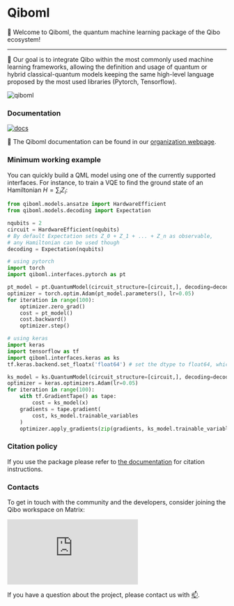 # Qiboml

👋 Welcome to Qiboml, the quantum machine learning package of the Qibo ecosystem!

---

🎯 Our goal is to integrate Qibo within the most commonly used machine learning frameworks,
allowing the definition and usage of quantum or hybrid classical-quantum models
keeping the same high-level language proposed by the most used libraries (Pytorch, Tensorflow).

![qiboml](https://github.com/user-attachments/assets/5baba39f-fffc-43db-8080-f8acad340c63)


### Documentation

[![docs](https://github.com/qiboteam/qiboml/actions/workflows/publish.yml/badge.svg)](https://qibo.science/qiboml/stable/)

📖 The Qiboml documentation can be found in our [organization webpage](https://qibo.science/qiboml/stable/).


### Minimum working example

You can quickly build a QML model using one of the currently supported interfaces. For instance,
to train a VQE to find the ground state of an Hamiltonian $H=\sum_i Z_i$:

```python
from qiboml.models.ansatze import HardwareEfficient
from qiboml.models.decoding import Expectation

nqubits = 2
circuit = HardwareEfficient(nqubits)
# By default Expectation sets Z_0 + Z_1 + ... + Z_n as observable,
# any Hamiltonian can be used though
decoding = Expectation(nqubits)

# using pytorch
import torch
import qiboml.interfaces.pytorch as pt

pt_model = pt.QuantumModel(circuit_structure=[circuit,], decoding=decoding)
optimizer = torch.optim.Adam(pt_model.parameters(), lr=0.05)
for iteration in range(100):
    optimizer.zero_grad()
    cost = pt_model()
    cost.backward()
    optimizer.step()

# using keras
import keras
import tensorflow as tf
import qiboml.interfaces.keras as ks
tf.keras.backend.set_floatx('float64') # set the dtype to float64, which is qibo's default

ks_model = ks.QuantumModel(circuit_structure=[circuit,], decoding=decoding)
optimizer = keras.optimizers.Adam(lr=0.05)
for iteration in range(100):
    with tf.GradientTape() as tape:
        cost = ks_model(x)
    gradients = tape.gradient(
        cost, ks_model.trainable_variables
    )
    optimizer.apply_gradients(zip(gradients, ks_model.trainable_variables))
```


### Citation policy

If you use the package please refer to [the documentation](https://qibo.science/qibo/stable/appendix/citing-qibo.html#publications) for citation instructions.

### Contacts

To get in touch with the community and the developers, consider joining the Qibo workspace on Matrix:

[![Matrix](https://img.shields.io/matrix/qibo%3Amatrix.org?logo=matrix)](https://matrix.to/#/#qiboml:matrix.org)

If you have a question about the project, please contact us with [📫](mailto:qiboteam@qibo.science).

